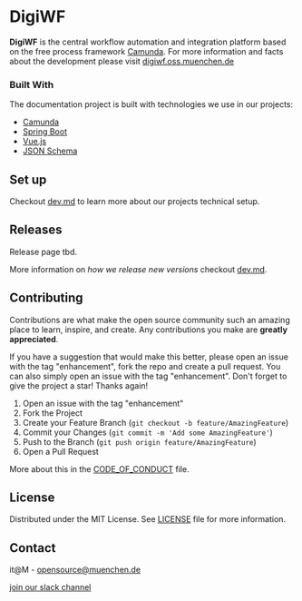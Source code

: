 # DigiWF

__DigiWF__ is the central workflow automation and integration platform based on the free process framework [Camunda](https://camunda.com).
For more information and facts about the development please visit [digiwf.oss.muenchen.de](https://digiwf.oss.muenchen.de)


### Built With

The documentation project is built with technologies we use in our projects:

* [Camunda](https://camunda.com)
* [Spring Boot](https://spring.io/projects/spring-boot)
* [Vue.js](https://vuejs.org/)
* [JSON Schema](http://json-schema.org/)


## Set up

Checkout [dev.md](dev.md) to learn more about our projects technical setup.


## Releases

Release page tbd.

More information on *how we release new versions* checkout [dev.md](dev.md#Release-a-new-version).


## Contributing

Contributions are what make the open source community such an amazing place to learn, inspire, and create. Any
contributions you make are **greatly appreciated**.

If you have a suggestion that would make this better, please open an issue with the tag "enhancement", fork the repo and
create a pull request. You can also simply open an issue with the tag "enhancement". Don't forget to give the project a
star! Thanks again!

1. Open an issue with the tag "enhancement"
2. Fork the Project
3. Create your Feature Branch (`git checkout -b feature/AmazingFeature`)
4. Commit your Changes (`git commit -m 'Add some AmazingFeature'`)
5. Push to the Branch (`git push origin feature/AmazingFeature`)
6. Open a Pull Request

More about this in the [CODE_OF_CONDUCT](/CODE_OF_CONDUCT.md) file.


## License

Distributed under the MIT License. See [LICENSE](LICENSE) file for more information.


## Contact

it@M - opensource@muenchen.de

[join our slack channel](https://join.slack.com/t/digiwf/shared_invite/zt-14jxazj1j-jq0WNtXp7S7HAwJA7tKgpw)
